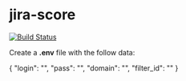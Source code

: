 # jira-score[![Build Status](https://travis-ci.org/delete/jira-score.svg?branch=master)](https://travis-ci.org/delete/jira-score)Create a **.env** file with the follow data:{    "login": "",    "pass": "",    "domain": "",    "filter_id": ""}